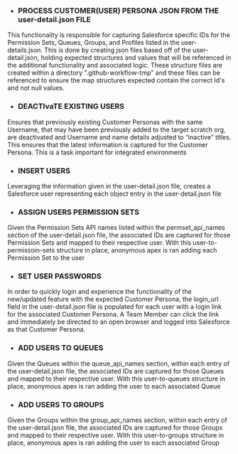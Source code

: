 * ### PROCESS CUSTOMER(USER) PERSONA JSON FROM THE user-detail.json FILE

This functionality is responsible for capturing Salesforce specific IDs for the Permission Sets, Queues, Groups, and Profiles listed in the user-details.json. This is done by creating json files based off of the user-detail.json, holding expected structures and values that will be referenced in the additional functionality and associated logic. These structure files are created within a directory ".github-workflow-tmp" and these files can be referenced to ensure the map structures expected contain the correct Id's and not null values. 

* ### DEACTIvaTE EXISTING USERS
Ensures that previously existing Customer Personas with the same Username, that may have been previously added to the target scratch org, are deactivated and Username and name details adjusted to “inactive” titles. This ensures that the latest information is captured for the Customer Persona. This is a task important for integrated environments

* ### INSERT USERS
Leveraging the information given in the user-detail.json file, creates a Salesforce user representing each object entry in the user-detail.json file

* ### ASSIGN USERS PERMISSION SETS
Given the Permission Sets API names listed within the permset_api_names section of the user-detail.json file, the associated IDs are captured for those Permission Sets and mapped to their respective user. With this user-to-permissoin-sets structure in place, anonymous apex is ran adding each Permission Set to the user

* ### SET USER PASSWORDS	
In order to quickly login and experience the functionality of the new/updated feature with the expected Customer Persona, the login_url field in the user-detail.json file is populated for each user with a login link for the associated Customer Persona. A Team Member can click the link and immediately be directed to an open browser and logged into Salesforce as that Customer Persona.

* ### ADD USERS TO QUEUES
Given the Queues within the queue_api_names section, within each entry of the user-detail.json file, the associated IDs are captured for those Queues and mapped to their respective user. With this user-to-queues structure in place, anonymous apex is ran adding the user to each associated Queue

* ### ADD USERS TO GROUPS
Given the Groups within the group_api_names section, within each entry of the user-detail.json file, the associated IDs are captured for those Groups and mapped to their respective user. With this user-to-groups structure in place, anonymous apex is ran adding the user to each associated Group